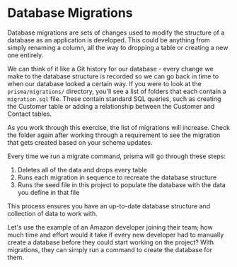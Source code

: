 # Database Migrations

Database migrations are sets of changes used to modify the structure of a database as an application is developed. This could be anything from simply renaming a column, all the way to dropping a table or creating a new one entirely.

We can think of it like a Git history for our database - every change we make to the database structure is recorded so we can go back in time to when our database looked a certain way. If you were to look at the `prisma/migrations/` directory, you'll see a list of folders that each contain a `migration.sql` file. These contain standard SQL queries, such as creating the Customer table or adding a relationship between the Customer and Contact tables.

As you work through this exercise, the list of migrations will increase. Check the folder again after working through a requirement to see the migration that gets created based on your schema updates.

Every time we run a migrate command, prisma will go through these steps:
1. Deletes all of the data and drops every table
2. Runs each migration in sequence to recreate the database structure
3. Runs the seed file in this project to populate the database with the data you define in that file

This process ensures you have an up-to-date database structure and collection of data to work with.

Let's use the example of an Amazon developer joining their team; how much time and effort would it take if every new developer had to manually create a database before they could start working on the project? With migrations, they can simply run a command to create the database for them.
